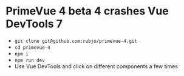 # PrimeVue 4 beta 4 crashes Vue DevTools 7

- `git clone git@github.com:rubjo/primevue-4.git`
- `cd primevue-4`
- `npm i`
- `npm run dev`
- Use Vue DevTools and click on different components a few times